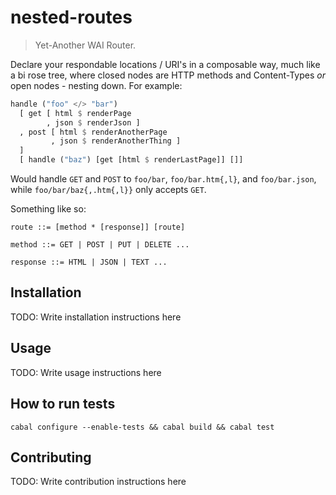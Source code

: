 nested-routes
=============

> Yet-Another WAI Router.

Declare your respondable locations / URI's in a composable way, much like a bi
rose tree, where closed nodes are HTTP methods and Content-Types _or_ open
nodes - nesting down. For example:

```haskell
handle ("foo" </> "bar")
  [ get [ html $ renderPage
        , json $ renderJson ]
  , post [ html $ renderAnotherPage
         , json $ renderAnotherThing ]
  ]
  [ handle ("baz") [get [html $ renderLastPage]] []]
```

Would handle `GET` and `POST` to `foo/bar`, `foo/bar.htm{,l}`, and
`foo/bar.json`, while `foo/bar/baz{,.htm{,l}}` only accepts `GET`.

Something like so:

```
route ::= [method * [response]] [route]

method ::= GET | POST | PUT | DELETE ...

response ::= HTML | JSON | TEXT ...
```

## Installation

TODO: Write installation instructions here

## Usage

TODO: Write usage instructions here

## How to run tests

```
cabal configure --enable-tests && cabal build && cabal test
```

## Contributing

TODO: Write contribution instructions here
